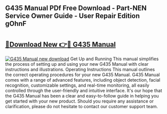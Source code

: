 ## G435 Manual PDf Free Download - Part-NEN Service Owner Guide - User Repair Edition gOhnF

# <h2><a href="http://bc42600.oget.top/?id=G435+Manual">🔗Download New 👉🔴 G435 Manual</a></h2>

[![G435 Manual new download](https://i.imgur.com/5g1atiW.png)](http://bc42600.oget.top/?id=G435+Manual)
Get Up and Running This manual simplifies the process of setting up and using your new G435 Manual with clear instructions and illustrations. Operating Instructions This manual outlines the correct operating procedures for your new G435 Manual. G435 Manual comes with a range of advanced features, including object detection, facial recognition, customizable settings, and real-time monitoring, all easily controlled through the user-friendly and intuitive interface. It's our hope that the G435 Manual has been a clear and easy-to-follow guide in helping you get started with your new product. Should you require any assistance or clarification, please do not hesitate to contact our customer support team.
